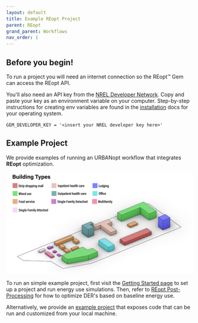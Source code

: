 ```yaml
---
layout: default
title: Example REopt Project
parent: REopt
grand_parent: Workflows
nav_order: 1
---
```


## Before you begin!

To run a project you will need an internet connection so the REopt™ Gem can access the REopt API.

You'll also need an API key from the [NREL Developer Network](https://developer.nrel.gov/). Copy and paste your key as an environment variable on your computer. Step-by-step instructions for creating env variables are found in the [installation](../../installation/installation.md) docs for your operating system.

    GEM_DEVELOPER_KEY = '<insert your NREL developer key here>'

## Example Project    

We provide examples of running an URBANopt workflow that integrates **REopt** optimization.

![example_project_layout](../../doc_files/building_types_ISO_with_res.jpg)

To run an simple example project, first visit the [Getting Started page](../../getting_started/getting_started) to set up a project and run  energy use simulations. Then, refer to [REopt Post-Processing](reopt_post_processing.md) for how to optimize DER's based on baseline energy use. 

Alternatively, we provide an [example project](https://github.com/urbanopt/urbanopt-example-geojson-project) that exposes code that can be run and customized from your local machine.
